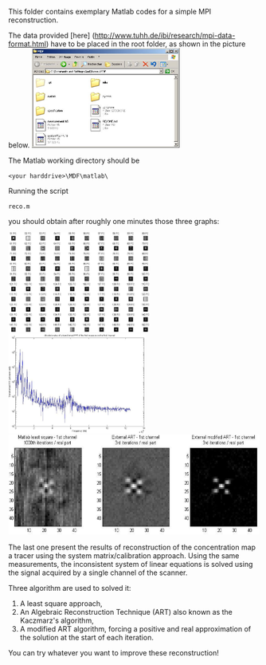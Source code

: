 This folder contains exemplary Matlab codes for a simple MPI reconstruction.

The data provided [here] (http://www.tuhh.de/ibi/research/mpi-data-format.html) have to be placed in the root folder, as shown in the picture below.
<img src="/matlab/results/files.jpg" height="200">

The Matlab working directory should be
```
<your harddrive>\MDF\matlab\
```
	
Running the script
```
reco.m
```
you should obtain after roughly one minutes those three graphs:

<img src="/matlab/results/SM.jpg" height="200">
<img src="/matlab/results/SpectrumMeasure.jpg" height="200">
<img src="/matlab/results/Reco.jpg" height="200">

The last one present the results of reconstruction of the concentration map a tracer using the system matrix/calibration approach. Using the same measurements, the inconsistent system of linear equations is solved using the signal acquired by a single channel of the scanner.

Three algorithm are used to solved it:
 1. A least square approach,
 2. An Algebraic Reconstruction Technique (ART) also known as the Kaczmarz's algorithm,
 3. A modified ART algorithm, forcing a positive and real approximation of the solution at the start of each iteration.

You can try whatever you want to improve these reconstruction!
